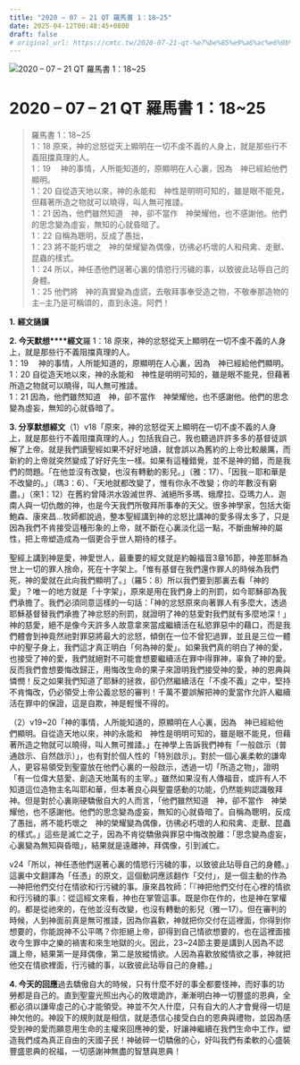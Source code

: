 ```yaml
---
title: "2020 – 07 – 21 QT 羅馬書 1：18~25"
date: 2025-04-12T00:48:45+0800
draft: false
# original_url: https://cmtc.tw/2020-07-21-qt-%e7%be%85%e9%a6%ac%e6%9b%b8-1%ef%bc%9a1825
---
```


![2020 – 07 – 21 QT 羅馬書 1：18\~25](/images/qt.jpg   "2020 – 07 – 21 QT 羅馬書 1：18\~25")

# 2020 – 07 – 21 QT 羅馬書 1：18\~25

> 羅馬書 1：18\~25  
> 1：18 原來，神的忿怒從天上顯明在一切不虔不義的人身上，就是那些行不義阻擋真理的人。  
> 1：19 　神的事情，人所能知道的，原顯明在人心裏，因為　神已經給他們顯明。  
> 1：20 自從造天地以來，神的永能和　神性是明明可知的，雖是眼不能見，但藉著所造之物就可以曉得，叫人無可推諉。  
> 1：21 因為，他們雖然知道　神，卻不當作　神榮耀他，也不感謝他。他們的思念變為虛妄，無知的心就昏暗了。  
> 1：22 自稱為聰明，反成了愚拙，  
> 1：23 將不能朽壞之　神的榮耀變為偶像，彷彿必朽壞的人和飛禽、走獸、昆蟲的樣式。  
> 1：24 所以，神任憑他們逞著心裏的情慾行污穢的事，以致彼此玷辱自己的身體。  
> 1：25 他們將　神的真實變為虛謊，去敬拜事奉受造之物，不敬奉那造物的主─主乃是可稱頌的，直到永遠。阿們！

**1.** **經文誦讀**

**2. 今天默想****經文**羅 1：18 原來，神的忿怒從天上顯明在一切不虔不義的人身上，就是那些行不義阻擋真理的人。  
1：19 　神的事情，人所能知道的，原顯明在人心裏，因為　神已經給他們顯明。  
1：20 自從造天地以來，神的永能和　神性是明明可知的，雖是眼不能見，但藉著所造之物就可以曉得，叫人無可推諉。  
1：21 因為，他們雖然知道　神，卻不當作　神榮耀他，也不感謝他。他們的思念變為虛妄，無知的心就昏暗了。

**3. 分享默想經文**（1）v18「原來，神的忿怒從天上顯明在一切不虔不義的人身上，就是那些行不義阻擋真理的人。」包括我自己，我也聽過許許多多的基督徒誤解了上帝。就是我們讀聖經如果不好好地讀，就會誤以為舊約的上帝比較嚴厲，而新約的上帝就突然變成了好好先生一樣。如果有這種錯覺，並不是神的錯，而是我們的問題。「在他並沒有改變，也沒有轉動的影兒。」（雅：17）、「因我－耶和華是不改變的。」（瑪3：6）、「天地就都改變了，惟有你永不改變；你的年數沒有窮盡。」（來1：12）在舊約曾降洪水毀滅世界、滅絕所多瑪、蛾摩拉、亞瑪力人、迦南人與一切仇敵的神，也是今天我們所敬拜所事奉的天父。很多神學家，包括大衛鮑森、康來昌…牧師都說過，整本聖經講到神的忿怒比講神的愛多得太多了，只是因為我們不肯接受這種形象的上帝，就不斷在心裏淡化這一點，不斷曲解神的屬性，把上帝塑造成為一個更合乎世人期待的樣子。

聖經上講到神是愛，神愛世人，最重要的經文就是約翰福音3章16節，神差耶穌為世上一切的罪人捨命，死在十字架上。「惟有基督在我們還作罪人的時候為我們死，神的愛就在此向我們顯明了。」（羅5：8）所以我們要到那裏去看「神的愛」？唯一的地方就是「十字架」，原來是用在我們身上的刑罰，如今耶穌卻為我們承擔了。我們必須同意這樣的一句話：「神的忿怒原來向著罪人有多麼大，透過耶穌基督替我們承擔了神忿怒的刑罰，就證明了神的慈愛對我們就有多麼地深！」神的慈愛，絕不是像今天許多人故意拿來當成繼續活在私慾罪惡中的藉口，而是我們體會到神竟然祂對罪惡將最大的忿怒，傾倒在一位不曾犯過罪，並且是三位一體中的聖子身上，我們這才真正明白「何為神的愛」。如果我們真的明白了神的愛，也接受了神的愛，我們就絕對不可能會想要繼續活在罪中得罪神，辜負了神的愛。反而我們會想要悔改歸正，用悔改生命的果子來證明我們接受神的愛，神的恩典與憐憫！反之如果我們知道了耶穌的拯救，卻仍然繼續活在「不虔不義」之中，堅持不肯悔改，仍必領受上帝公義忿怒的審判！千萬不要誤解把神的愛當作允許人繼續活在罪中的保證，這是自欺，神是輕慢不得的。

（2）v19\~20「神的事情，人所能知道的，原顯明在人心裏，因為　神已經給他們顯明。自從造天地以來，神的永能和　神性是明明可知的，雖是眼不能見，但藉著所造之物就可以曉得，叫人無可推諉。」在神學上告訴我們神有「一般啟示（普通啟示、自然啟示）」，也有對於個人性的「特別啟示」。對於一個心裏柔軟的謙卑人，更容易領受到聖靈放在他們心裏的一般啟示，透過一切「所造之物」，證明「有一位偉大慈愛、創造天地萬有的主宰。」雖然如果沒有人傳福音，或許有人不知道這位造物主名叫耶和華，但本著良心與聖靈感動的功能，仍然能夠認識敬拜神。但是對於心裏剛硬驕傲自大的人而言，「他們雖然知道　神，卻不當作　神榮耀他，也不感謝他。他們的思念變為虛妄，無知的心就昏暗了。自稱為聰明，反成了愚拙，將不能朽壞之　神的榮耀變為偶像，彷彿必朽壞的人和飛禽、走獸、昆蟲的樣式。」這些是滅亡之子，因為不肯從驕傲與罪惡中悔改脫離：「思念變為虛妄，心裏變為無知與昏暗」，結果就是遠離神，拜偶像，引到滅亡。

v24「所以，神任憑他們逞著心裏的情慾行污穢的事，以致彼此玷辱自己的身體。」這裏中文翻譯為「任憑」的原文，這個動詞應該翻作「交付」，是一個主動的作為—神把他們交付在情欲和行污穢的事。康來昌牧師：「『神把他們交付在心裡的情欲和行污穢的事』：從這經文來看，神也在掌管這事。既是你在作的，也是神在掌權的。都是從祂來的，在他並沒有改變，也沒有轉動的影兒（雅一17）。但在審判的時候，人到神面前真是無可推諉，因為你喜歡，神就把你交付在這裡面，你得到你想要的，你能說神不公平嗎？你拒絕上帝，卻得到自己情欲想要的，也在這裡面接收今生罪中之樂的禍害和來生地獄的火。因此，23\~24節主要是講到人因為不認識上帝，結果第一是拜偶像，第二是放縱情欲。人因為喜歡放縱情欲之事，神就把他交在情欲裡面，行污穢的事，以致彼此玷辱自己的身體。」

**4. 今天的回應**過去驕傲自大的時候，只有什麼不好的事全都要怪神，而好事的功勞都是自己的。直到聖靈光照出內心的敗壞詭詐，漸漸明白神一切豐盛的恩典，全都必須以謙卑虛己的心才能領受。神並不欠人什麼，只有自大的人才會覺得一切是神欠他的。神設下的規則就是相信，就是憑信心接受白白的恩典與禮物，並因為感受到神的愛而願意用生命的主權來回應神的愛，好讓神繼續在我們生命中工作，塑造我們成為真正自由的天國子民！神破碎一切驕傲的心，好叫我們有柔軟的心盛裝豐盛恩典的祝福，一切感謝神無盡的智慧與恩典！